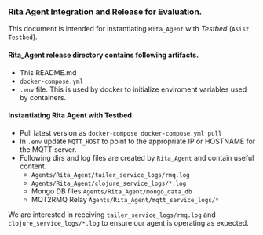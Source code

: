 ### Rita Agent Integration and Release for Evaluation.

This document is intended for instantiating `Rita_Agent` with _Testbed_ (`Asist Testbed`).

#### Rita_Agent release directory contains following artifacts.
 * This README.md
 * `docker-compose.yml`
 * `.env` file. This is used by docker to initialize enviroment variables used by containers.

#### Instantiating Rita Agent with Testbed
 * Pull latest version as `docker-compose docker-compose.yml pull`
 * In `.env` update `MQTT_HOST` to point to the appropriate IP or HOSTNAME for the MQTT server.
 * Following dirs and log files are created by `Rita_Agent` and contain useful content.
   * `Agents/Rita_Agent/tailer_service_logs/rmq.log`
   * `Agents/Rita_Agent/clojure_service_logs/*.log`
   * Mongo DB files `Agents/Rita_Agent/mongo_data_db`
   * MQT2RMQ Relay `Agents/Rita_Agent/mqtt_service_logs/*`

We are interested in receiving `tailer_service_logs/rmq.log` and `clojure_service_logs/*.log` to ensure our agent is operating as expected.


